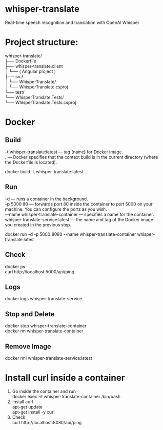 ﻿# whisper-translate
Real-time speech recognition and translation with OpenAI Whisper

# Project structure:
whisper-translate/  
├── Dockerfile  
├── whisper-translate.client  
│   └── ( Angular project )  
├── src/  
│   └── WhisperTranslate/  
│       └── WhisperTranslate.csproj  
└── test/  
    └── WhisperTranslate.Tests/  
        └── WhisperTranslate.Tests.csproj  


# Docker
## Build
-t whisper-translate:latest — tag (name) for Docker image.  
. — Docker specifies that the context build is in the current directory (where the Dockerfile is located).  

docker build -t whisper-translate:latest .  

## Run
-d — runs a container in the background.  
-p 5000:80 — forwards port 80 inside the container to port 5000 on your machine. You can configure the ports as you wish.  
--name whisper-translate-container — specifies a name for the container.  
  whisper-translate-service:latest — the name and tag of the Docker image you created in the previous step.  

docker run -d -p 5000:8080 --name whisper-translate-container whisper-translate:latest  

## Check 
docker ps  
curl http://localhost:5000/api/ping  

## Logs
docker logs whisper-translate-service  

## Stop and Delete
docker stop whisper-translate-container  
docker rm whisper-translate-container  

## Remove Image
docker rmi whisper-translate-service:latest  


# Install curl inside a container

1. Go inside the container and run  
        docker exec -it whisper-translate-container /bin/bash  
2. Install curl   
        apt-get update  
        apt-get install -y curl  
3. Check  
        curl http://localhost:8080/api/ping  
